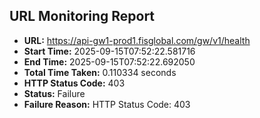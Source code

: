 ## URL Monitoring Report

- **URL:** https://api-gw1-prod1.fisglobal.com/gw/v1/health
- **Start Time:** 2025-09-15T07:52:22.581716
- **End Time:** 2025-09-15T07:52:22.692050
- **Total Time Taken:** 0.110334 seconds
- **HTTP Status Code:** 403
- **Status:** Failure
- **Failure Reason:** HTTP Status Code: 403
